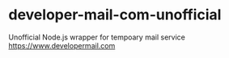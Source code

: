 # developer-mail-com-unofficial

Unofficial Node.js wrapper for tempoary mail service https://www.developermail.com
